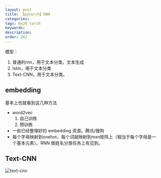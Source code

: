 ```yaml
---
layout: post
title: 【pytorch】RNN
categories:
tags: 0x26_torch
keywords:
description:
order: 262
---
```



模型：
1. 普通的rnn，用于文本分类。文本生成
2. lstm，用于文本分类
3. Text-CNN，用于文本分类。


## embedding

基本上也就看到这几种方法
- word2vec
    1. 自己训练
    2. 预训练
- 一些已经整理好的 embedding 资源。腾讯/搜狗
- 每个字母映射到onehot，每个词就映射到mxn矩阵上（相当于每个字母是一个基本元素）。RNN 做姓名分类任务上有见到。



## Text-CNN


![text-cnn](/pictures_for_blog/nlp/text_cnn.jpg)

